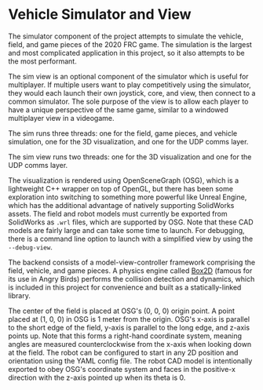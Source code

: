 # Vehicle Simulator and View #

The simulator component of the project attempts to simulate the vehicle, field, and game pieces of the 2020 FRC game.
The simulation is the largest and most complicated application in this project, so it also attempts to be the most
performant.

The sim view is an optional component of the simulator which is useful for multiplayer. If multiple users want to play
competitively using the simulator, they would each launch their own joystick, core, and view, then connect to a common
simulator. The sole purpose of the view is to allow each player to have a unique perspective of the same game, similar
to a windowed multiplayer view in a videogame.

The sim runs three threads: one for the field, game pieces, and vehicle simulation, one for the 3D visualization, and
one for the UDP comms layer.

The sim view runs two threads: one for the 3D visualization and one for the UDP comms layer.

The visualization is rendered using OpenSceneGraph (OSG), which is a lightweight C++ wrapper on top of OpenGL, but there
has been some exploration into switching to something more powerful like Unreal Engine, which has the additional
advantage of natively supporting SolidWorks assets. The field and robot models must currently be exported from
SolidWorks as `.wrl` files, which are supported by OSG. Note that these CAD models are fairly large and can take some
time to launch. For debugging, there is a command line option to launch with a simplified view by using the
`--debug-view`.

The backend consists of a model-view-controller framework comprising the field, vehicle, and game pieces. A physics
engine called [Box2D](https://box2d.org/) (famous for its use in Angry Birds) performs the collision detection and
dynamics, which is included in this project for convenience and built as a statically-linked library.

The center of the field is placed at OSG's (0, 0, 0) origin point. A point placed at (1, 0, 0) in OSG is 1 meter from
the origin. OSG's x-axis is parallel to the short edge of the field, y-axis is parallel to the long edge, and z-axis
points up. Note that this forms a right-hand coordinate system, meaning angles are measured counterclockwise from the
x-axis when looking down at the field. The robot can be configured to start in any 2D position and orientation using the
YAML config file. The robot CAD model is intentionally exported to obey OSG's coordinate system and faces in the
positive-x direction with the z-axis pointed up when its theta is 0.
